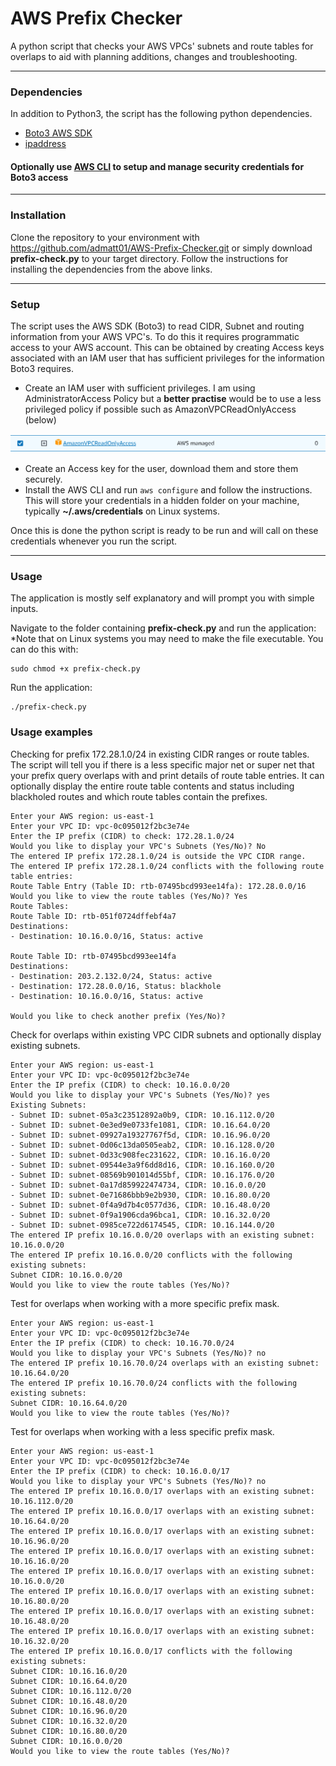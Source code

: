 # AWS Prefix Checker

A python script that checks your AWS VPCs' subnets and route tables for overlaps to aid with planning additions, changes and troubleshooting.

---

### Dependencies

In addition to Python3, the script has the following python dependencies.


- [Boto3 AWS SDK](https://aws.amazon.com/sdk-for-python/)
- [ipaddress](https://pypi.org/project/ipaddress/)

#### Optionally use [AWS CLI](https://aws.amazon.com/cli/) to setup and manage security credentials for Boto3 access
---

### Installation

Clone the repository to your environment with https://github.com/admatt01/AWS-Prefix-Checker.git or simply download **prefix-check.py** to your target directory. Follow the instructions for installing the dependencies from the above links.

---
### Setup

The script uses the AWS SDK (Boto3) to read CIDR, Subnet and routing information from your AWS VPC's. To do this it requires programmatic access to your AWS account. This can be obtained by creating Access keys associated with an IAM user that has sufficient privileges for the information Boto3 requires.

- Create an IAM user with sufficient privileges. I am using AdministratorAccess Policy but a **better practise** would be to use a less privileged policy if possible such as AmazonVPCReadOnlyAccess (below)

![Alt text](image.png)

- Create an Access key for the user, download them and store them securely.
- Install the AWS CLI and run `aws configure` and follow the instructions. This will store your credentials in a hidden folder on your machine, typically **~/.aws/credentials** on Linux systems.

Once this is done the python script is ready to be run and will call on these credentials whenever you run the script.

---
### Usage

The application is mostly self explanatory and will prompt you with simple inputs.

Navigate to the folder containing **prefix-check.py** and run the application:
*Note that on Linux systems you may need to make the file executable. You can do this with: 
```
sudo chmod +x prefix-check.py 
```
Run the application:
```
./prefix-check.py
``````
### Usage examples 
Checking for prefix 172.28.1.0/24 in existing CIDR ranges or route tables. The script will tell you if there is a less specific major net or super net that your prefix query overlaps with and print details of route table entries. It can optionally display the entire route table contents and status including blackholed routes and which route tables contain the prefixes.
```
Enter your AWS region: us-east-1
Enter your VPC ID: vpc-0c095012f2bc3e74e
Enter the IP prefix (CIDR) to check: 172.28.1.0/24
Would you like to display your VPC's Subnets (Yes/No)? No
The entered IP prefix 172.28.1.0/24 is outside the VPC CIDR range.
The entered IP prefix 172.28.1.0/24 conflicts with the following route table entries:
Route Table Entry (Table ID: rtb-07495bcd993ee14fa): 172.28.0.0/16
Would you like to view the route tables (Yes/No)? Yes
Route Tables:
Route Table ID: rtb-051f0724dffebf4a7
Destinations:
- Destination: 10.16.0.0/16, Status: active

Route Table ID: rtb-07495bcd993ee14fa
Destinations:
- Destination: 203.2.132.0/24, Status: active
- Destination: 172.28.0.0/16, Status: blackhole
- Destination: 10.16.0.0/16, Status: active

Would you like to check another prefix (Yes/No)?
``````
Check for overlaps within existing VPC CIDR subnets and optionally display existing subnets.
```
Enter your AWS region: us-east-1
Enter your VPC ID: vpc-0c095012f2bc3e74e
Enter the IP prefix (CIDR) to check: 10.16.0.0/20
Would you like to display your VPC's Subnets (Yes/No)? yes
Existing Subnets:
- Subnet ID: subnet-05a3c23512892a0b9, CIDR: 10.16.112.0/20
- Subnet ID: subnet-0e3ed9e0733fe1081, CIDR: 10.16.64.0/20
- Subnet ID: subnet-09927a19327767f5d, CIDR: 10.16.96.0/20
- Subnet ID: subnet-0d06c13da0505eab2, CIDR: 10.16.128.0/20
- Subnet ID: subnet-0d33c908fec231622, CIDR: 10.16.16.0/20
- Subnet ID: subnet-09544e3a9f6dd8d16, CIDR: 10.16.160.0/20
- Subnet ID: subnet-08569b901014d55bf, CIDR: 10.16.176.0/20
- Subnet ID: subnet-0a17d859922474734, CIDR: 10.16.0.0/20
- Subnet ID: subnet-0e71686bbb9e2b930, CIDR: 10.16.80.0/20
- Subnet ID: subnet-0f4a9d7b4c0577d36, CIDR: 10.16.48.0/20
- Subnet ID: subnet-0f9a1906cda96bca1, CIDR: 10.16.32.0/20
- Subnet ID: subnet-0985ce722d6174545, CIDR: 10.16.144.0/20
The entered IP prefix 10.16.0.0/20 overlaps with an existing subnet: 10.16.0.0/20
The entered IP prefix 10.16.0.0/20 conflicts with the following existing subnets:
Subnet CIDR: 10.16.0.0/20
Would you like to view the route tables (Yes/No)?
``````
Test for overlaps when working with a more specific prefix mask.
```
Enter your AWS region: us-east-1
Enter your VPC ID: vpc-0c095012f2bc3e74e
Enter the IP prefix (CIDR) to check: 10.16.70.0/24
Would you like to display your VPC's Subnets (Yes/No)? no
The entered IP prefix 10.16.70.0/24 overlaps with an existing subnet: 10.16.64.0/20
The entered IP prefix 10.16.70.0/24 conflicts with the following existing subnets:
Subnet CIDR: 10.16.64.0/20
Would you like to view the route tables (Yes/No)?
``````
Test for overlaps when working with a less specific prefix mask.
```
Enter your AWS region: us-east-1
Enter your VPC ID: vpc-0c095012f2bc3e74e
Enter the IP prefix (CIDR) to check: 10.16.0.0/17
Would you like to display your VPC's Subnets (Yes/No)? no
The entered IP prefix 10.16.0.0/17 overlaps with an existing subnet: 10.16.112.0/20
The entered IP prefix 10.16.0.0/17 overlaps with an existing subnet: 10.16.64.0/20
The entered IP prefix 10.16.0.0/17 overlaps with an existing subnet: 10.16.96.0/20
The entered IP prefix 10.16.0.0/17 overlaps with an existing subnet: 10.16.16.0/20
The entered IP prefix 10.16.0.0/17 overlaps with an existing subnet: 10.16.0.0/20
The entered IP prefix 10.16.0.0/17 overlaps with an existing subnet: 10.16.80.0/20
The entered IP prefix 10.16.0.0/17 overlaps with an existing subnet: 10.16.48.0/20
The entered IP prefix 10.16.0.0/17 overlaps with an existing subnet: 10.16.32.0/20
The entered IP prefix 10.16.0.0/17 conflicts with the following existing subnets:
Subnet CIDR: 10.16.16.0/20
Subnet CIDR: 10.16.64.0/20
Subnet CIDR: 10.16.112.0/20
Subnet CIDR: 10.16.48.0/20
Subnet CIDR: 10.16.96.0/20
Subnet CIDR: 10.16.32.0/20
Subnet CIDR: 10.16.80.0/20
Subnet CIDR: 10.16.0.0/20
Would you like to view the route tables (Yes/No)?
``````

